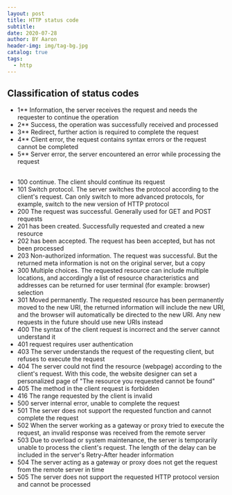 ```yaml
---
layout: post
title: HTTP status code
subtitle:
date: 2020-07-28
author: BY Aaron
header-img: img/tag-bg.jpg
catalog: true
tags:
  - http
---
```

## Classification of status codes
* 1** Information, the server receives the request and needs the requester to continue the operation
* 2** Success, the operation was successfully received and processed
* 3** Redirect, further action is required to complete the request
* 4** Client error, the request contains syntax errors or the request cannot be completed
* 5** Server error, the server encountered an error while processing the request

## 
* 100 continue. The client should continue its request
* 101 Switch protocol. The server switches the protocol according to the client's request. Can only switch to more advanced protocols, for example, switch to the new version of HTTP protocol
* 200 The request was successful. Generally used for GET and POST requests
* 201 has been created. Successfully requested and created a new resource
* 202 has been accepted. The request has been accepted, but has not been processed
* 203 Non-authorized information. The request was successful. But the returned meta information is not on the original server, but a copy
* 300 Multiple choices. The requested resource can include multiple locations, and accordingly a list of resource characteristics and addresses can be returned for user terminal (for example: browser) selection
* 301 Moved permanently. The requested resource has been permanently moved to the new URI, the returned information will include the new URI, and the browser will automatically be directed to the new URI. Any new requests in the future should use new URIs instead
* 400 The syntax of the client request is incorrect and the server cannot understand it
* 401 request requires user authentication
* 403 The server understands the request of the requesting client, but refuses to execute the request
* 404 The server could not find the resource (webpage) according to the client's request. With this code, the website designer can set a personalized page of "The resource you requested cannot be found"
* 405 The method in the client request is forbidden
* 416 The range requested by the client is invalid
* 500 server internal error, unable to complete the request
* 501 The server does not support the requested function and cannot complete the request
* 502 When the server working as a gateway or proxy tried to execute the request, an invalid response was received from the remote server
* 503 Due to overload or system maintenance, the server is temporarily unable to process the client's request. The length of the delay can be included in the server's Retry-After header information
* 504 The server acting as a gateway or proxy does not get the request from the remote server in time
* 505 The server does not support the requested HTTP protocol version and cannot be processed